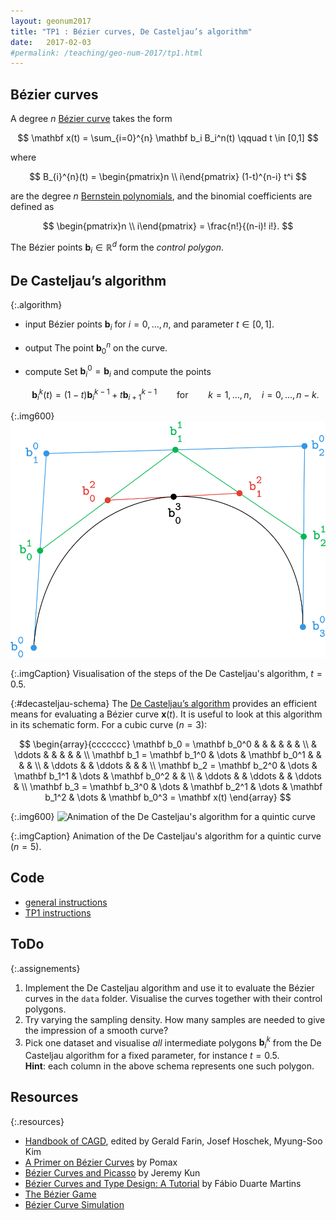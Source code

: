 ```yaml
---
layout: geonum2017
title: "TP1 : Bézier curves, De Casteljau’s algorithm"
date:   2017-02-03
#permalink: /teaching/geo-num-2017/tp1.html
---
```

[casteljau-gif]: https://upload.wikimedia.org/wikipedia/commons/0/0b/BezierCurve.gif

## Bézier curves
A degree $n$ [Bézier curve](https://en.wikipedia.org/wiki/B%C3%A9zier_curve) takes the form

$$
\mathbf x(t) = \sum_{i=0}^{n} \mathbf b_i B_i^n(t) \qquad t \in [0,1]
$$

where

$$
B_{i}^{n}(t) = \begin{pmatrix}n \\ i\end{pmatrix} (1-t)^{n-i} t^i
$$

are the degree $n$ [Bernstein polynomials](https://en.wikipedia.org/wiki/Bernstein_polynomial), and the binomial coefficients are defined as

$$
\begin{pmatrix}n \\ i\end{pmatrix} = \frac{n!}{(n-i)! i!}.
$$

The Bézier points $\mathbf b_i \in \mathbb R^d$ form the *control polygon*.

## De Casteljau’s algorithm

{:.algorithm}
* <span class="algo-part">input</span> <span class="algo-content">Bézier points $\mathbf b_i$ for $i = 0, \dots, n$, and parameter $t \in [0,1]$.</span>
* <span class="algo-part">output</span> <span class="algo-content">The point $\mathbf b_0^n$ on the curve.</span>
* <span class="algo-part">compute</span> <span class="algo-content">Set $\mathbf b_i^0 = \mathbf b_i$ and compute the points</span>

   $$\mathbf b_i^k (t) = (1-t) \mathbf b_i^{k-1} + t \mathbf b_{i+1}^{k-1} \qquad \text{for} \qquad k=1,\dots,n, \quad i=0,\dots,n-k.$$

{:.img600}
![Visualisation of the steps of the De Casteljau's algorithm](/assets/geonum/casteljau-curve.png)

{:.imgCaption}
Visualisation of the steps of the De Casteljau's algorithm, $t=0.5$.

{:#decasteljau-schema}
The [De Casteljau’s algorithm](https://en.wikipedia.org/wiki/De_Casteljau%27s_algorithm)
provides an efficient means for evaluating a Bézier curve $\mathbf{x}(t)$.
It is useful to look at this algorithm in its schematic form. For a cubic curve ($n=3$):

$$
\begin{array}{ccccccc}
\mathbf b_0 = \mathbf b_0^0 &        &               &        &               &        &                \\
                            & \ddots &               &        &               &        &                \\
\mathbf b_1 = \mathbf b_1^0 & \dots  & \mathbf b_0^1 &        &               &        &                \\
                            & \ddots &               & \ddots &               &        &                \\
\mathbf b_2 = \mathbf b_2^0 & \dots  & \mathbf b_1^1 & \dots  & \mathbf b_0^2 &        &                \\
                            & \ddots &               & \ddots &               & \ddots &                \\
\mathbf b_3 = \mathbf b_3^0 & \dots  & \mathbf b_2^1 & \dots  & \mathbf b_1^2 & \dots  & \mathbf b_0^3 = \mathbf x(t)
\end{array}
$$

{:.img600}
![Animation of the De Casteljau's algorithm for a quintic curve][casteljau-gif]

{:.imgCaption}
Animation of the De Casteljau's algorithm for a quintic curve ($n=5$).

## Code
* [general instructions](https://github.com/GeoNumTP/GeoNum2017#géométrie-numérique-spring-2017)  
* [TP1 instructions](https://github.com/GeoNumTP/GeoNum2017/tree/master/TP1#tp1--bézier-curves-de-casteljaus-algorithm)  

## ToDo

{:.assignements}
1. Implement the De Casteljau algorithm and use it to evaluate the Bézier curves in the
<code class="language-bash">data</code> folder. Visualise the curves together with their control polygons.
2. Try varying the sampling density. How many samples are needed to give the impression of a smooth curve?
3. Pick one dataset and visualise <em>all</em> intermediate polygons $\mathbf b_i^k$ from the De Casteljau algorithm for a fixed parameter, for instance $t=0.5$.  
<strong>Hint</strong>: each column in the above schema represents one such polygon.

## Resources

{:.resources}
* [Handbook of CAGD](http://www.sciencedirect.com/science/book/9780444511041), edited by Gerald Farin, Josef Hoschek, Myung-Soo Kim
* [A Primer on Bézier Curves](http://pomax.github.io/bezierinfo/) by Pomax
* [Bézier Curves and Picasso](http://jeremykun.com/2013/05/11/bezier-curves-and-picasso/) by Jeremy Kun
* [Bézier Curves and Type Design: A Tutorial](http://learn.scannerlicker.net/2014/04/16/bezier-curves-and-type-design-a-tutorial/) by Fábio Duarte Martins
* [The Bézier Game](http://bezier.method.ac/)
* [Bézier Curve Simulation](http://tholman.com/bezier-curve-simulation/)
